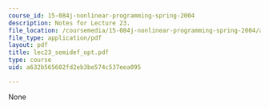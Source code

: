 ```yaml
---
course_id: 15-084j-nonlinear-programming-spring-2004
description: Notes for Lecture 23.
file_location: /coursemedia/15-084j-nonlinear-programming-spring-2004/a632b565602fd2eb3be574c537eea095_lec23_semidef_opt.pdf
file_type: application/pdf
layout: pdf
title: lec23_semidef_opt.pdf
type: course
uid: a632b565602fd2eb3be574c537eea095

---
```

None